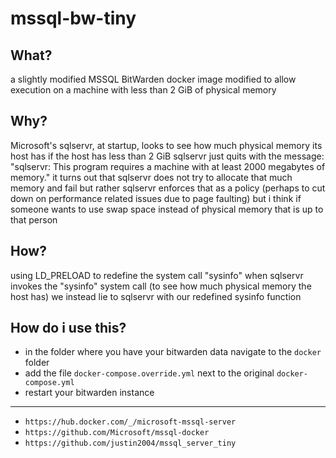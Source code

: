 # mssql-bw-tiny

## What?
a slightly modified MSSQL BitWarden docker image modified to allow execution on a machine with less than 2 GiB of physical memory

## Why?
Microsoft's sqlservr, at startup, looks to see how much physical memory its host has
if the host has less than 2 GiB sqlservr just quits with the message:
"sqlservr: This program requires a machine with at least 2000 megabytes of memory."
it turns out that sqlservr does not try to allocate that much memory and fail but rather sqlservr enforces that as a policy (perhaps to cut down on performance related issues due to page faulting)
but i think if someone wants to use swap space instead of physical memory that is up to that person


## How?
using LD_PRELOAD to redefine the system call "sysinfo"
when sqlservr invokes the "sysinfo" system call (to see how much physical memory the host has) we instead lie to sqlservr with our redefined sysinfo function


## How do i use this?
- in the folder where you have your bitwarden data navigate to the `docker` folder
- add the file `docker-compose.override.yml` next to the original `docker-compose.yml`
- restart your bitwarden instance


---

- `https://hub.docker.com/_/microsoft-mssql-server`
- `https://github.com/Microsoft/mssql-docker`
- `https://github.com/justin2004/mssql_server_tiny`


